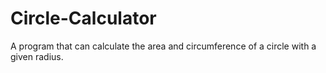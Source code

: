 # Circle-Calculator
A program that can calculate the area and circumference of a circle with a given radius.
